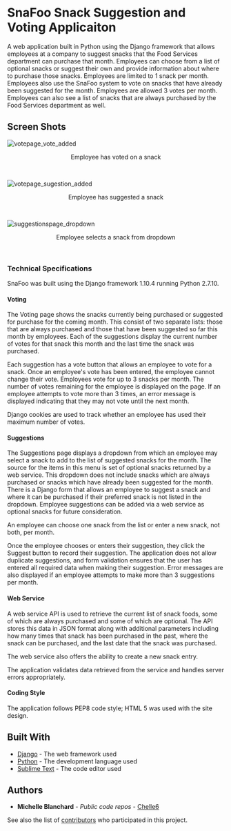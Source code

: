 # SnaFoo Snack Suggestion and Voting Applicaiton

A web application built in Python using the Django framework that allows employees at a company to suggest snacks that the Food Services department can purchase that month.  Employees can choose from a list of optional snacks or suggest their own and provide information about where to purchase those snacks.  Employees are limited to 1 snack per month.  Employees also use the SnaFoo system to vote on snacks that have already been suggested for the month.  Employees are allowed 3 votes per month.  Employees can also see a list of snacks that are always purchased by the Food Services department as well.  

## Screen Shots

![votepage_vote_added](https://cloud.githubusercontent.com/assets/12975254/23692389/ceb02072-0393-11e7-9c52-6048bd2b1551.png)
<p align="center">Employee has voted on a snack</p><br />


![votepage_sugestion_added](https://cloud.githubusercontent.com/assets/12975254/23692478/96755712-0394-11e7-8f8c-3a9dc375df6d.png)
<p align="center">Employee has suggested a snack</p><br />


![suggestionspage_dropdown](https://cloud.githubusercontent.com/assets/12975254/23692584/3d80d108-0395-11e7-99fc-90c11d0492fd.png)
<p align="center">Employee selects a snack from dropdown</p><br />


### Technical Specifications

SnaFoo was built using the Django framework 1.10.4 running Python 2.7.10.  

#### Voting

The Voting page shows the snacks currently being purchased or suggested for purchase for the coming month. This consist of two separate lists: those that are always purchased and those that have been suggested so far this month by employees. Each of the suggestions display the current number of votes for that snack this month and the last time the snack was purchased.

Each suggestion has a vote button that allows an employee to vote for a snack. Once an employee's vote has been entered, the employee cannot change their vote.  Employees vote for up to 3 snacks per month. The number of votes remaining for the employee is displayed on the page. If an employee attempts to vote more than 3 times, an error message is displayed indicating that they may not vote until the next month.

Django cookies are used to track whether an employee has used their maximum number of votes.

#### Suggestions

The Suggestions page displays a dropdown from which an employee may select a snack to add to the list of suggested snacks for the month. The source for the items in this menu is set of optional snacks returned by a web service.  This dropdown does not include snacks which are always purchased or snacks which have already been suggested for the month.
There is a Django form that allows an employee to suggest a snack and where it can be purchased if their preferred snack is not listed in the dropdown.  Employee suggestions can be added via a web service as optional snacks for future consideration.

An employee can choose one snack from the list or enter a new snack, not both, per month. 

Once the employee chooses or enters their suggestion, they click the Suggest button to record their suggestion. The application does not allow duplicate suggestions, and form validation ensures that the user has entered all required data when making their suggestion. Error messages are also displayed if an employee attempts to make more than 3 suggestions per month.

#### Web Service

A web service API is used to retrieve the current list of snack foods, some of which are always purchased and some of which are optional.  The API stores this data in JSON format along with additional parameters including how many times that snack has been purchased in the past, where the snack can be purchased, and the last date that the snack was purchased.

The web service also offers the ability to create a new snack entry.

The application validates data retrieved from the service and handles server errors appropriately.

#### Coding Style

The application follows PEP8 code style; HTML 5 was used with the site design.

## Built With

* [Django](http://www.djangoproject.com/) - The web framework used
* [Python](https://python.org/) - The development language used
* [Sublime Text](https://sublimetext.api/) - The code editor used


## Authors

* **Michelle Blanchard** - *Public code repos* - [Chelle6](https://github.com/Chelle6)

See also the list of [contributors](https://github.com/your/project/contributors) who participated in this project.
